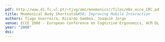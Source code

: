 ```yaml
---
pdf: http://www.di.fc.ul.pt/~tjvg/amc/mnemonics//files/mbs_ecce_CRC.pdf
title: Mnemonical Body Shortcuts&#58; Improving Mobile Interaction
authors: Tiago Guerreiro, Ricardo Gamboa, Joaquim Jorge
venue: ECCE 2008 - European Conference on Cognitive Ergonomics, ACM DL. Madeira, Portugal, September, 2008
year: "2008"
doi: 
---
```

